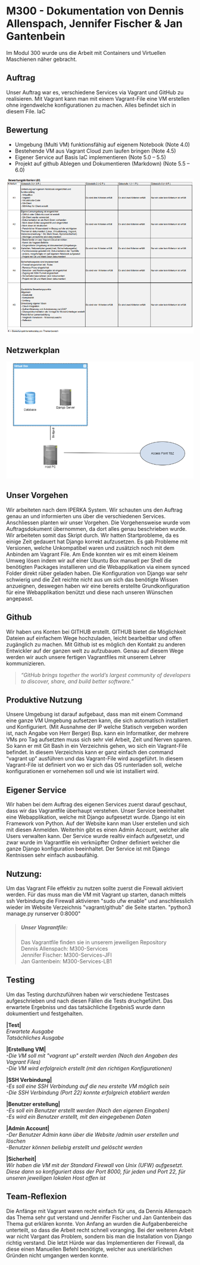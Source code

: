 # M300 - Dokumentation von Dennis Allenspach, Jennifer Fischer &amp; Jan Gantenbein
Im Modul 300 wurde uns die Arbeit mit Containers und Virtuellen Maschienen näher gebracht.
## Auftrag
Unser Auftrag war es, verschiedene Services via Vagrant und GitHub zu realisieren. Mit Vagrant kann man mit einem Vagrant-File eine VM erstellen ohne irgendwelche        konfigurationen zu machen. Alles befindet sich in diesem File. IaC
## Bewertung
* Umgebung (Multi VM) funktionsfähig auf eigenem Notebook (Note 4.0)
* Bestehende VM aus Vagrant Cloud zum laufen bringen (Note 4.5)
* Eigener Service auf Basis IaC implementieren (Note 5.0 – 5.5)
* Projekt auf github Ablegen und Dokumentieren (Markdown) (Note 5.5 – 6.0)

![Kompetenzen](https://github.com/Drasuk/M300-Services-LB1/blob/master/Kompetenz_Bewertung.PNG)

## Netzwerkplan
![Netzwerkplan](https://github.com/Drasuk/M300-Services-LB1/blob/master/Netzwerkplan.PNG)
## Unser Vorgehen
Wir arbeiteten nach dem IPERKA System. Wir schauten uns den Auftrag genau an und informierten uns über die verschiedenen Services. Anschliessen planten wir unser Vorgehen. Die Vorgehensweise wurde vom Auftragsdokument übernommen, da dort alles genau beschrieben wurde. Wir arbeiteten somit das Skript durch. Wir hatten Startprobleme, da es einige Zeit gedauert hat Django korrekt aufzusetzen. Es gab Probleme mit Versionen, welche Unkompatibel waren und zusätzich noch mit dem Anbinden am Vagrant File. Am Ende konnten wir es mit einem kleinem Umweg lösen indem wir auf einer Ubuntu Box manuell per Shell die benötigten Packages installieren und die Webapplikation via einem synced Folder direkt rüber geladen haben. Die Konfiguration von Django war sehr schwierig und die Zeit reichte nicht aus um sich das benötigte Wissen anzueignen, deswegen haben wir eine bereits erstellte Grundkonfiguration für eine Webapplikation benützt und diese nach unseren Wünschen angepasst. 
## Github
Wir haben uns Konten bei GITHUB erstellt. GITHUB bietet die Möglichkeit Dateien auf einfachem Wege hochzuladen, leicht bearbeitbar und offen zugänglich zu machen.
Mit Github ist es möglich den Kontakt zu anderen Entwickler auf der ganzen welt zu aufzubauen. Genau auf diesem Wege werden wir auch unsere fertigen Vagrantfiles mit unserem Lehrer kommunizieren.
> _“GitHub brings together the world’s largest community of developers to discover, share, and build better software.”_
## Produktive Nutzung
Unsere Umgebung ist darauf aufgebaut, dass man mit einem Command eine ganze VM Umgebung aufsetzen kann, die sich automatisch installiert und Konfiguriert. (Mit Ausnahme der IP welche Statisch vergeben worden ist, nach Angabe von Herr Berger)
Bsp. kann ein Informatiker, der mehrere VMs pro Tag aufsetzten muss sich sehr viel Arbeit, Zeit und Nerven sparen.
So kann er mit Git Bash in ein Verzeichnis gehen, wo sich ein Vagrant-File befindet. In diesem Verzeichnis kann er ganz einfach den command “vagrant up” ausführen und das Vagrant-File wird ausgeführt.
In diesem Vagrant-File ist definiert von wo er sich das OS runterladen soll, welche konfigurationen er vornehemen soll und wie ist installiert wird.
## Eigener Service
Wir haben bei dem Auftrag des eigenen Services zuerst darauf geschaut, dass wir das Vagrantfile überhaupt verstehen. Unser Service beeinhaltet eine Webapplikation, welche mit Django aufgesetzt wurde. Django ist ein Framework von Python. Auf der Website kann man User erstellen und sich mit diesen Anmelden. Weiterhin gibt es einen Admin Account, welcher alle Users verwalten kann. Der Service wurde realtiv einfach aufgesetzt, und zwar wurde im Vagrantfile ein verknüpfter Ordner definiert welcher die ganze Django konfiguration beeinhaltet. Der Service ist mit Django Kentnissen sehr einfach ausbaufähig.

## Nutzung:
Um das Vagrant File effektiv zu nutzen sollte zuerst die Firewall aktiviert werden. Für das muss man die VM mit Vagrant up starten, danach mittels ssh Verbindung die Firewall aktivieren "sudo ufw enable" und anschliesslich wieder im Website Verzeichnis "vagrant/github" die Seite starten. "python3 manage.py runserver 0:8000"


> ##### Unser Vagrantfile:
> Das Vagrantfile finden sie in unserem jeweiligen Repository <br>
> Dennis Allenspach: M300-Services <br>
> Jennifer Fischer: M300-Services-JFI <br>
> Jan Gantenbein: M300-Services-LB1
## Testing
Um das Testing durchzuführen haben wir verschiedene Testcases aufgeschrieben und nach diesen Fällen die Tests druchgeführt.
Das erwartete Ergebniss und das tatsächliche ErgebnisS wurde dann dokumentiert und festgehalten.

**|Test|** <br> _Erwartete Ausgabe_ <br>  _Tatsächliches Ausgabe_

**|Erstellung VM|** <br>  _-Die VM soll mit "vagrant up" erstellt werden (Nach den Angaben des Vagrant Files)_ <br> _-Die VM wird erfolgreich erstellt (mit den richtigen Konfigurationen)_

**|SSH Verbindung|** <br> _-Es soll eine SSH Verbindung auf die neu erstelte VM möglich sein_ <br> _-Die SSH Verbindung (Port 22) konnte erfolgreich etabliert werden_

**|Benutzer erstellung|** <br> _-Es soll ein Benutzer erstellt werden (Nach den eigenen Eingaben)_ <br> _-Es wird ein Benutzer erstellt, mit den eingegebenen Daten_

**|Admin Account|** <br> _-Der Benutzer Admin kann über die Website /admin user erstellen und löschen_ <br> _-Benutzer können beliebig erstellt und gelöscht werden_

**|Sicherheit|** <br> _Wir haben die VM mit der Standard Firewall von Unix (UFW) aufgesetzt. Diese dann so konfiguriert dass der Port 8000, für jeden und Port 22, für unseren jeweiligen lokalen Host offen ist_

## Team-Reflexion
Die Anfänge mit Vagrant waren recht einfach für uns, da Dennis Allenspach das Thema sehr gut verstand und Jennifer Fischer und Jan Gantenbein das Thema gut erklären konnte.
Von Anfang an wurden die Aufgabenbereiche unterteilt, so dass die Arbeit recht schnell voranging.
Bei der weiteren Arbeit war nicht Vargant das Problem, sondern bis man die Installation von Django richtig verstand.
Die letzt Hürde war das Implementieren der Firewall, da diese einen Manuellen Befehl benötigte, welcher aus unerklärlichen Gründen nicht umgangen werden konnte.
